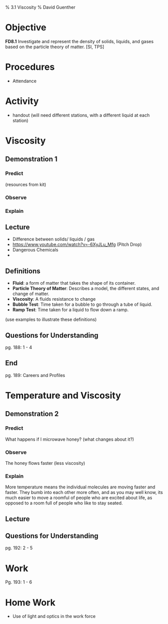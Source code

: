 % 3.1 Viscosity
% David Guenther

# Objective

**FD8.1** Investigate and represent the density of solids, liquids, and gases based on the particle theory of matter. [SI, TPS]

# Procedures

* Attendance

# Activity

* handout
(will need different stations, with a different liquid at each station)

# Viscosity

## Demonstration 1

### Predict

(resources from kit)

### Observe

### Explain

## Lecture

* Difference between solids/ liquids / gas
* https://www.youtube.com/watch?v=-6XyJLu_Mfg (Pitch Drop)
* Dangerous Chemicals
* 

## Definitions


* **Fluid**: a form of matter that takes the shape of its container.
* **Particle Theory of Matter**: Describes a model, the different states, and change of matter.
* **Viscosity**: A fluids resistance to change
* **Bubble Test**: Time taken for a bubble to go through a tube of liquid.
* **Ramp Test**: Time taken for a liquid to flow down a ramp.

(use examples to illustrate these definitions)

## Questions for Understanding
pg. 188: 1 - 4

## End

pg. 189: Careers and Profiles

# Temperature and Viscosity

## Demonstration 2

### Predict

What happens if I microwave honey? (what changes about it?)

### Observe

The honey flows faster (less viscosity)

### Explain

More temperature means the individual molecules are moving faster and faster. They bumb into each other more often, and as you may well know, its much easier to move a roomful of people who are excited about life, as opposed to a room full of people who like to stay seated.

## Lecture



## Questions for Understanding
pg. 192: 2 - 5

# Work

Pg. 193: 1 - 6

# Home Work

* Use of light and optics in the work force




